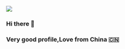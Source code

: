 ![](https://github.com/tttturtle-russ/tttturtle-russ/img/img.png)
### Hi there 👋
### Very good profile,Love from China 🇨🇳

<!--
**tttturtle-russ/tttturtle-russ** is a ✨ _special_ ✨ repository because its `README.md` (this file) appears on your GitHub profile.

Here are some ideas to get you started:

- 🔭 I’m currently working on ...
- 🌱 I’m currently learning ...
- 👯 I’m looking to collaborate on ...
- 🤔 I’m looking for help with ...
- 💬 Ask me about ...
- 📫 How to reach me: ...
- 😄 Pronouns: ...
- ⚡ Fun fact: ...
-->
